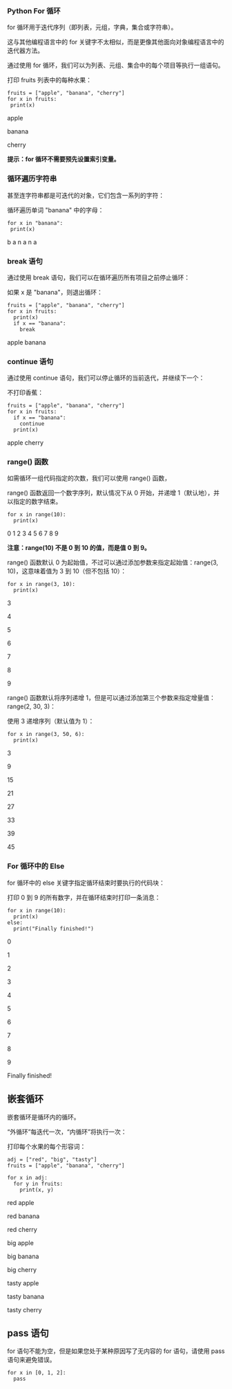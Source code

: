 ### Python For 循环

for 循环用于迭代序列（即列表，元组，字典，集合或字符串）。

这与其他编程语言中的 for 关键字不太相似，而是更像其他面向对象编程语言中的迭代器方法。

通过使用 for 循环，我们可以为列表、元组、集合中的每个项目等执行一组语句。

打印 fruits 列表中的每种水果：
```
fruits = ["apple", "banana", "cherry"] 
for x in fruits: 
 print(x)
```
apple

banana

cherry

**提示：for 循环不需要预先设置索引变量。**

### 循环遍历字符串

甚至连字符串都是可迭代的对象，它们包含一系列的字符：

循环遍历单词 "banana" 中的字母：

```
for x in "banana": 
 print(x)
```
b
a
n
a
n
a

### break 语句

通过使用 break 语句，我们可以在循环遍历所有项目之前停止循环：

如果 x 是 "banana"，则退出循环：

```
fruits = ["apple", "banana", "cherry"]
for x in fruits:
  print(x) 
  if x == "banana":
    break
```
apple
banana

### continue 语句

通过使用 continue 语句，我们可以停止循环的当前迭代，并继续下一个：

不打印香蕉：

```
fruits = ["apple", "banana", "cherry"]
for x in fruits:
  if x == "banana":
    continue
  print(x)
```
apple
cherry

### range() 函数

如需循环一组代码指定的次数，我们可以使用 range() 函数，

range() 函数返回一个数字序列，默认情况下从 0 开始，并递增 1（默认地），并以指定的数字结束。

```
for x in range(10):
  print(x)
```
0
1
2
3
4
5
6
7
8
9

**注意：range(10) 不是 0 到 10 的值，而是值 0 到 9。**

range() 函数默认 0 为起始值，不过可以通过添加参数来指定起始值：range(3, 10)，这意味着值为 3 到 10（但不包括 10）：

```
for x in range(3, 10):
  print(x)
```

3

4

5

6

7

8

9

range() 函数默认将序列递增 1，但是可以通过添加第三个参数来指定增量值：range(2, 30, 3)：

使用 3 递增序列（默认值为 1）：

```
for x in range(3, 50, 6):
  print(x)
```

3

9

15

21

27

33

39

45

### For 循环中的 Else

for 循环中的 else 关键字指定循环结束时要执行的代码块：

打印 0 到 9 的所有数字，并在循环结束时打印一条消息：

```
for x in range(10):
  print(x)
else:
  print("Finally finished!")
```

0

1

2

3

4

5

6

7

8

9

Finally finished!

## 嵌套循环

嵌套循环是循环内的循环。

“外循环”每迭代一次，“内循环”将执行一次：

打印每个水果的每个形容词：
```
adj = ["red", "big", "tasty"]
fruits = ["apple", "banana", "cherry"]

for x in adj:
  for y in fruits:
    print(x, y)
```

red apple

red banana

red cherry

big apple

big banana

big cherry

tasty apple

tasty banana

tasty cherry

## pass 语句

for 语句不能为空，但是如果您处于某种原因写了无内容的 for 语句，请使用 pass 语句来避免错误。
```
for x in [0, 1, 2]:
  pass
```
